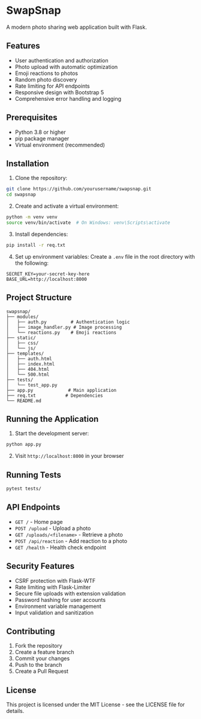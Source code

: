 # SwapSnap

A modern photo sharing web application built with Flask.

## Features

- User authentication and authorization
- Photo upload with automatic optimization
- Emoji reactions to photos
- Random photo discovery
- Rate limiting for API endpoints
- Responsive design with Bootstrap 5
- Comprehensive error handling and logging

## Prerequisites

- Python 3.8 or higher
- pip package manager
- Virtual environment (recommended)

## Installation

1. Clone the repository:
```bash
git clone https://github.com/yourusername/swapsnap.git
cd swapsnap
```

2. Create and activate a virtual environment:
```bash
python -m venv venv
source venv/bin/activate  # On Windows: venv\Scripts\activate
```

3. Install dependencies:
```bash
pip install -r req.txt
```

4. Set up environment variables:
Create a `.env` file in the root directory with the following:
```
SECRET_KEY=your-secret-key-here
BASE_URL=http://localhost:8000
```

## Project Structure

```
swapsnap/
├── modules/
│   ├── auth.py         # Authentication logic
│   ├── image_handler.py # Image processing
│   └── reactions.py    # Emoji reactions
├── static/
│   ├── css/
│   └── js/
├── templates/
│   ├── auth.html
│   ├── index.html
│   ├── 404.html
│   └── 500.html
├── tests/
│   └── test_app.py
├── app.py             # Main application
├── req.txt           # Dependencies
└── README.md
```

## Running the Application

1. Start the development server:
```bash
python app.py
```

2. Visit `http://localhost:8000` in your browser

## Running Tests

```bash
pytest tests/
```

## API Endpoints

- `GET /` - Home page
- `POST /upload` - Upload a photo
- `GET /uploads/<filename>` - Retrieve a photo
- `POST /api/reaction` - Add reaction to a photo
- `GET /health` - Health check endpoint

## Security Features

- CSRF protection with Flask-WTF
- Rate limiting with Flask-Limiter
- Secure file uploads with extension validation
- Password hashing for user accounts
- Environment variable management
- Input validation and sanitization

## Contributing

1. Fork the repository
2. Create a feature branch
3. Commit your changes
4. Push to the branch
5. Create a Pull Request

## License

This project is licensed under the MIT License - see the LICENSE file for details.
